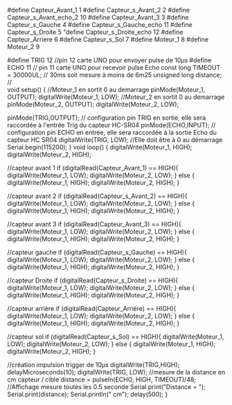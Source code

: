 #define Capteur_Avant_1 1
#define Capteur_s_Avant_2 2
#define Capteur_s_Avant_echo_2 10
#define Capteur_Avant_3 3
#define Capteur_s_Gauche 4
#define Capteur_s_Gauche_echo 11
#define Capteur_s_Droite 5
"define Capteur_s_Droite_echo 12
#define Capteur_Arriere 6
#define Capteur_s_Sol 7
#define Moteur_1 8
#define Moteur_2 9

#define TRIG 12 //pin 12 carte UNO pour envoyer pulse de 10µs 
#define ECHO 11 // pin 11 carte UNO pour recevoir pulse Echo 
const long TIMEOUT = 30000UL; // 30ms soit mesure à moins de 6m25 
unsigned long distance; //  
void setup() { 
  //Moteur_1 en sortit 0 au demarrage
 pinMode(Moteur_1, OUTPUT);
 digitalWrite(Moteur_1, LOW);
  //Moteur_2 en sortit 0 au demarrage
 pinMode(Moteur_2, OUTPUT);
 digitalWrite(Moteur_2, LOW);
 
 pinMode(TRIG,OUTPUT); // configuration pin TRIG en sortie, elle sera raccordée à l'entrée Trig du capteur HC-SR04  pinMode(ECHO,INPUT); // configuration pin ECHO en entrée, elle sera raccordée à la sortie Echo du capteur HC SR04 
 digitalWrite(TRIG, LOW); //Elle doit être à 0 au démarrage 
 Serial.begin(115200); 
} 
void loop() { 
 digitalWrite(Moteur_1, HIGH);
 digitalWrite(Moteur_2, HIGH);

 //capteur avant 1 
 if (digitalRead(Capteur_Avant_1) == HIGH){
 digitalWrite(Moteur_1, LOW);
 digitalWrite(Moteur_2, LOW);
 }
 else {
  digitalWrite(Moteur_1, HIGH);
  digitalWrite(Moteur_2, HIGH); 
 }
 
//capteur avant 2
 if (digitalRead(Capteur_s_Avant_2) == HIGH){
 digitalWrite(Moteur_1, LOW);
 digitalWrite(Moteur_2, LOW);
 }
 else {
  digitalWrite(Moteur_1, HIGH);
  digitalWrite(Moteur_2, HIGH); 
 }

//capteur avant 3
if (digitalRead(Capteur_Avant_3) == HIGH){
 digitalWrite(Moteur_1, LOW);
 digitalWrite(Moteur_2, LOW);
 }
 else {
  digitalWrite(Moteur_1, HIGH);
  digitalWrite(Moteur_2, HIGH); 
 }

//capteur gauche
if (digitalRead(Capteur_s_Gauche) == HIGH){
 digitalWrite(Moteur_1, LOW);
 digitalWrite(Moteur_2, LOW);
 }
 else {
  digitalWrite(Moteur_1, HIGH);
  digitalWrite(Moteur_2, HIGH); 
 }
 
//capteur Droite
if (digitalRead(Capteur_s_Droite) == HIGH){
 digitalWrite(Moteur_1, LOW);
 digitalWrite(Moteur_2, LOW);
 }
 else {
  digitalWrite(Moteur_1, HIGH);
  digitalWrite(Moteur_2, HIGH); 
 }
 
//capteur arrière
if (digitalRead(Capteur_Arrière) == HIGH){
 digitalWrite(Moteur_1, LOW);
 digitalWrite(Moteur_2, LOW);
 }
 else {
  digitalWrite(Moteur_1, HIGH);
  digitalWrite(Moteur_2, HIGH); 
 }

//capteur sol
if (digitalRead(Capteur_s_Sol) == HIGH){
 digitalWrite(Moteur_1, LOW);
 digitalWrite(Moteur_2, LOW);
 }
 else {
  digitalWrite(Moteur_1, HIGH);
  digitalWrite(Moteur_2, HIGH); 
 }

 //création impulsion trigger de 10µs 
 digitalWrite(TRIG,HIGH);  
 delayMicroseconds(10); 
 digitalWrite(TRIG, LOW); 
 //mesure de la distance en cm capteur / cible 
 distance = pulseIn(ECHO, HIGH, TIMEOUT)/48; 
 //Affichage mesure toutes les 0.5 seconde 
 Serial.print("Distance = "); 
 Serial.print(distance); 
 Serial.println(" cm"); 
 delay(500); 
}
